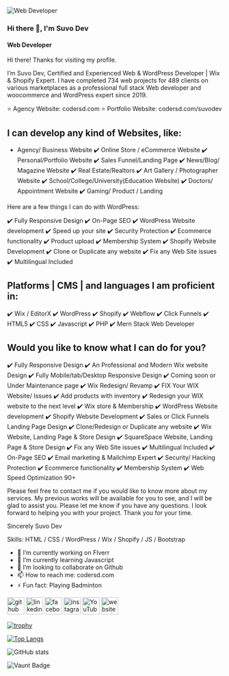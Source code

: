 ![Web Developer](https://media.licdn.com/dms/image/v2/D5616AQFthGcAGBeXGg/profile-displaybackgroundimage-shrink_200_800/profile-displaybackgroundimage-shrink_200_800/0/1725697254875?e=2147483647&v=beta&t=C1evipwZi5DLk5GqxXsAAq92E3jmeIdH9gF6xYlioDA)

### Hi there 👋, I'm Suvo Dev
#### Web Developer


Hi there! Thanks for visiting my profile.

I’m Suvo Dev, Certified and Experienced Web & WordPress Developer | Wix & Shopify Expert. I have completed 734 web projects for 489 clients on various marketplaces as a professional full stack Web developer and woocommerce and WordPress expert since 2019.


⭐ Agency Website: codersd.com
⭐ Portfolio Website: codersd.com/suvodev

I can develop any kind of Websites, like:
----------------------------------------------
- Agency/ Business Website
✔️ Online Store / eCommerce Website
✔️ Personal/Portfolio Website
✔️ Sales Funnel/Landing Page
✔️ News/Blog/ Magazine Website
✔️ Real Estate/Realtors
✔️ Art Gallery / Photographer Website
✔️ School/College/University(Education Website)
✔️ Doctors/ Appointment Website
✔️ Gaming/ Product / Landing



Here are a few things I can do with WordPress:

✔️ Fully Responsive Design
✔️ On-Page SEO
✔️ WordPress Website development
✔️ Speed up your site
✔️ Security Protection
✔️ Ecommerce functionality
✔️ Product upload
✔️ Membership System
✔️ Shopify Website Development
✔️ Clone or Duplicate any website
✔️ Fix any Web Site issues
✔️ Multilingual Included


Platforms | CMS | and languages I am proficient in:
---------------------------------------------------
✔️ Wix / EditorX
✔️ WordPress
✔️ Shopify
✔️ Webflow
✔️ Click Funnels
✔️ HTML5
✔️ CSS
✔️ Javascript
✔️ PHP
✔️ Mern Stack Web Developer


Would you like to know what I can do for you?
------------------------------------------------------

✔️ Fully Responsive Design
✔️ An Professional and Modern Wix website Design
✔️ Fully Mobile/tab/Desktop Responsive Design
✔️ Coming soon or Under Maintenance page
✔️ Wix Redesign/ Revamp
✔️ FIX Your WIX Website/ Issues
✔️ Add products with inventory
✔️ Redesign your WIX website to the next level
✔️ Wix store & Membership
✔️ WordPress Website development
✔️ Shopify Website Development
✔️ Sales or Click Funnels Landing Page Design
✔️ Clone/Redesign or Duplicate any website
✔️ Wix Website, Landing Page & Store Design
✔️ SquareSpace Website, Landing Page & Store Design
✔️ Fix any Web Site issues
✔️ Multilingual Included
✔️ On-Page SEO
✔️ Email marketing & Mailchimp Expert
✔️ Security/ Hacking Protection
✔️ Ecommerce functionality
✔️ Membership System
✔️ Web Speed Optimization 90+


Please feel free to contact me if you would like to know more about my services. My previous works will be available for you to see, and I will be glad to assist you.
Please let me know if you have any questions. I look forward to helping you with your project. Thank you for your time.

Sincerely
Suvo Dev

Skills:  HTML / CSS / WordPress / Wix / Shopify / JS / Bootstrap 

- 🔭 I’m currently working on FIverr 
- 🌱 I’m currently learning Javascript 
- 👯 I’m looking to collaborate on Github 
- 📫 How to reach me: codersd.com 
- ⚡ Fun fact: Playing Badminton 


[<img src='https://cdn.jsdelivr.net/npm/simple-icons@3.0.1/icons/github.svg' alt='github' height='40'>](https://github.com/devsuvo)  [<img src='https://cdn.jsdelivr.net/npm/simple-icons@3.0.1/icons/linkedin.svg' alt='linkedin' height='40'>](https://www.linkedin.com/in/suvodev/)  [<img src='https://cdn.jsdelivr.net/npm/simple-icons@3.0.1/icons/facebook.svg' alt='facebook' height='40'>](https://www.facebook.com/suvo.fb)  [<img src='https://cdn.jsdelivr.net/npm/simple-icons@3.0.1/icons/instagram.svg' alt='instagram' height='40'>](https://www.instagram.com/dev_suvo_in/)  [<img src='https://cdn.jsdelivr.net/npm/simple-icons@3.0.1/icons/youtube.svg' alt='YouTube' height='40'>](https://www.youtube.com/channel/hellosuvo)  [<img src='https://cdn.jsdelivr.net/npm/simple-icons@3.0.1/icons/icloud.svg' alt='website' height='40'>](codersd.com)  

[![trophy](https://github-profile-trophy.vercel.app/?username=devsuvo)](https://github.com/ryo-ma/github-profile-trophy)

[![Top Langs](https://github-readme-stats.vercel.app/api/top-langs/?username=devsuvo)](https://github.com/anuraghazra/github-readme-stats)

![GitHub stats](https://github-readme-stats.vercel.app/api?username=devsuvo&show_icons=true&count_private=true)  

![Vaunt Badge](https://api.vaunt.dev/v1/github/entities/devsuvo/contributions?format=svg&private=true)  


